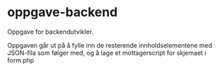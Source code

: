# oppgave-backend
Oppgave for backendutvikler.

Oppgaven går ut på å fylle inn de resterende innholdselementene med JSON-fila som følger med, og å lage et mottagerscript for skjemaet i form.php
